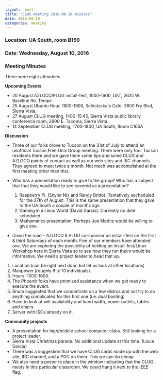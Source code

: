 ```yaml
---
layout:  post
title: "CLUG meeting 2016-08-10 minutes"
date: 2016-08-10
categories: meeting
---
```

### Location: UA South, room B159

### Date: Wednesday, August 10, 2016

### Meeting Minutes

There were eight attendees

**Upcoming Events**

 * 20 August AZLOCO/PLUG install-fest, 1000-1600, UAT, 2625 W. Baseline Rd, Tempe
 * 25 August Ubuntu Hour, 1800-1900, Schlotzsky's Cafe, 3900 Fry Blvd, Sierra Vista.
 * 27 August CLUG meeting, 1400-15:45, Sierra Vista public library conference room, 2600 E. Tacoma, Sierra Vista
 * 14 September CLUG meeting, 1700-1800, UA South, Room C165A
 
**Discussion**

 * Three of our folks drove to Tucson on the 31st of July to attend an unofficial Tucson Free Unix Group meeting.  There were only four Tucson residents there and we gave them some tips and some CLUG and AZLOCO points of contact as well as our web sites and IRC channels.  They agreed to meet twice a month.  Not much was accomplished at the first meeting other than that.
 * Who has a presentation ready to give to the group?  Who has a subject that that they would like to see covered as a presentation?
 
   1. Raspberry Pi. (Skyler Nix and Randy Britto).  Tentatively secheduled for the 27th of August.  This is the same presentation that they gave to the UA South a couple of months ago.
   2. Gaming in a Linux World (David Garcia).  Currently no date scheduled.
   3. Mathematics presentation.  Perhaps Joe Meditz would be willing to give one.
 *  Down the road – AZLOCO & PLUG co-sponsor an install-fest on the first & third Saturdays of each month.  Five of our members have attended one.  We are exploring the possibility of holding an Install fest/Linux Workshop here in Sierra Vista so to see how they run theirs would be informative.  We need a project leader to head that up.
 
   1. Location (can be right next door, but let us look at other locations)
   2. Manpower (roughly 6 to 10 individuals).  
   3. Hours: 1000-1600.
   4. The Phoenix folks have promised assistance when we get ready to execute the event.
   5. Bruce suggested that we concentrate on a few distros and not try to do anything complicated for this first one (i.e. dual booting)
   6. Have to look at wifi availability and band width, power outlets, tables and chairs.
   7. Server with ISOs already on it.

**Community projects**

 * A presentation for high/middle school computer clubs.  Still looking for a project leader.
 * Sierra Vista Christmas parade.  No additional update at this time.  (Louie Garcia)
 * There was a suggestion that we have CLUG cards made up with the web site, IRC channel, and a POC on them.  This we can do cheap. 
 * We also need a poster to place in the window indicating that the CLUG meets in this particular classroom.  We could hang it next to the IEEE flag.
  
